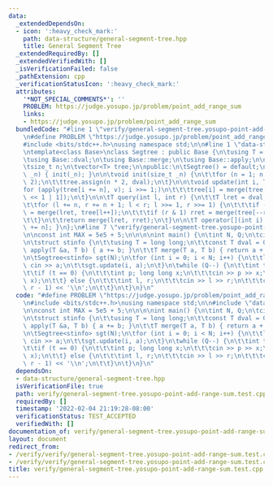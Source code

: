 ```yaml
---
data:
  _extendedDependsOn:
  - icon: ':heavy_check_mark:'
    path: data-structure/general-segment-tree.hpp
    title: General Segment Tree
  _extendedRequiredBy: []
  _extendedVerifiedWith: []
  _isVerificationFailed: false
  _pathExtension: cpp
  _verificationStatusIcon: ':heavy_check_mark:'
  attributes:
    '*NOT_SPECIAL_COMMENTS*': ''
    PROBLEM: https://judge.yosupo.jp/problem/point_add_range_sum
    links:
    - https://judge.yosupo.jp/problem/point_add_range_sum
  bundledCode: "#line 1 \"verify/general-segment-tree.yosupo-point-add-range-sum.test.cpp\"\
    \n#define PROBLEM \"https://judge.yosupo.jp/problem/point_add_range_sum\"\n\n\
    #include <bits/stdc++.h>\nusing namespace std;\n\n#line 1 \"data-structure/general-segment-tree.hpp\"\
    \ntemplate<class Base>\nclass Segtree : public Base {\n\tusing T = typename Base::T;\n\
    \tusing Base::dval;\n\tusing Base::merge;\n\tusing Base::apply;\n\nprotected:\n\
    \tsize_t n;\n\tvector<T> tree;\n\npublic:\n\tSegtree() = default;\n\n\tSegtree(size_t\
    \ _n) { init(_n); }\n\n\tvoid init(size_t _n) {\n\t\tfor (n = 1; n < _n; n *=\
    \ 2);\n\t\ttree.assign(n * 2, dval);\n\t}\n\n\tvoid update(int i, T v) {\n\t\t\
    for (apply(tree[i += n], v); i >>= 1;)\n\t\t\ttree[i] = merge(tree[i << 1], tree[i\
    \ << 1 | 1]);\n\t}\n\n\tT query(int l, int r) {\n\t\tT lret = dval, rret = dval;\n\
    \t\tfor (l += n, r += n + 1; l < r; l >>= 1, r >>= 1) {\n\t\t\tif (l & 1) lret\
    \ = merge(lret, tree[l++]);\n\t\t\tif (r & 1) rret = merge(tree[--r], rret);\n\
    \t\t}\n\t\treturn merge(lret, rret);\n\t}\n\n\tT operator[](int i) { return tree[i\
    \ += n]; }\n};\n#line 7 \"verify/general-segment-tree.yosupo-point-add-range-sum.test.cpp\"\
    \n\nconst int MAX = 5e5 + 5;\n\n\n\nint main() {\n\tint N, Q;\n\tcin >> N >> Q;\n\
    \n\tstruct stinfo {\n\t\tusing T = long long;\n\t\tconst T dval = 0;\n\t\tvoid\
    \ apply(T &a, T b) { a += b; }\n\t\tT merge(T a, T b) { return a + b; }\n\t};\n\
    \n\tSegtree<stinfo> sgt(N);\n\tfor (int i = 0; i < N; i++) {\n\t\tlong long a;\
    \ cin >> a;\n\t\tsgt.update(i, a);\n\t}\n\twhile (Q--) {\n\t\tint t; cin >> t;\n\
    \t\tif (t == 0) {\n\t\t\tint p; long long x;\n\t\t\tcin >> p >> x;\n\t\t\tsgt.update(p,\
    \ x);\n\t\t} else {\n\t\t\tint l, r;\n\t\t\tcin >> l >> r;\n\t\t\tcout << sgt.query(l,\
    \ r - 1) << '\\n';\n\t\t}\n\t}\n}\n"
  code: "#define PROBLEM \"https://judge.yosupo.jp/problem/point_add_range_sum\"\n\
    \n#include <bits/stdc++.h>\nusing namespace std;\n\n#include \"data-structure/general-segment-tree.hpp\"\
    \n\nconst int MAX = 5e5 + 5;\n\n\n\nint main() {\n\tint N, Q;\n\tcin >> N >> Q;\n\
    \n\tstruct stinfo {\n\t\tusing T = long long;\n\t\tconst T dval = 0;\n\t\tvoid\
    \ apply(T &a, T b) { a += b; }\n\t\tT merge(T a, T b) { return a + b; }\n\t};\n\
    \n\tSegtree<stinfo> sgt(N);\n\tfor (int i = 0; i < N; i++) {\n\t\tlong long a;\
    \ cin >> a;\n\t\tsgt.update(i, a);\n\t}\n\twhile (Q--) {\n\t\tint t; cin >> t;\n\
    \t\tif (t == 0) {\n\t\t\tint p; long long x;\n\t\t\tcin >> p >> x;\n\t\t\tsgt.update(p,\
    \ x);\n\t\t} else {\n\t\t\tint l, r;\n\t\t\tcin >> l >> r;\n\t\t\tcout << sgt.query(l,\
    \ r - 1) << '\\n';\n\t\t}\n\t}\n}\n"
  dependsOn:
  - data-structure/general-segment-tree.hpp
  isVerificationFile: true
  path: verify/general-segment-tree.yosupo-point-add-range-sum.test.cpp
  requiredBy: []
  timestamp: '2022-02-04 21:19:28-08:00'
  verificationStatus: TEST_ACCEPTED
  verifiedWith: []
documentation_of: verify/general-segment-tree.yosupo-point-add-range-sum.test.cpp
layout: document
redirect_from:
- /verify/verify/general-segment-tree.yosupo-point-add-range-sum.test.cpp
- /verify/verify/general-segment-tree.yosupo-point-add-range-sum.test.cpp.html
title: verify/general-segment-tree.yosupo-point-add-range-sum.test.cpp
---
```


